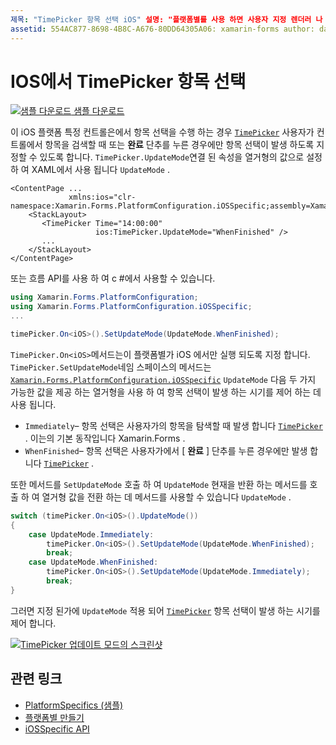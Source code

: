 ```yaml
---
제목: "TimePicker 항목 선택 iOS" 설명: "플랫폼별를 사용 하면 사용자 지정 렌더러 나 효과를 구현 하지 않고 특정 플랫폼 에서만 사용할 수 있는 기능을 사용할 수 있습니다. 이 문서에서는 TimePicker에서 항목 선택을 수행 하는 시기를 제어 하는 iOS 플랫폼별를 사용 하는 방법을 설명 합니다. "
assetid: 554AC877-8698-4B8C-A676-80DD64305A06: xamarin-forms author: davidbritch: dabritch:: 01/15/2020-loc: [ Xamarin.Forms ,]입니다. Xamarin.Essentials
---
```


# <a name="timepicker-item-selection-on-ios"></a>IOS에서 TimePicker 항목 선택

[![샘플 다운로드](~/media/shared/download.png) 샘플 다운로드](https://docs.microsoft.com/samples/xamarin/xamarin-forms-samples/userinterface-platformspecifics)

이 iOS 플랫폼 특정 컨트롤은에서 항목 선택을 수행 하는 경우 [`TimePicker`](xref:Xamarin.Forms.TimePicker) 사용자가 컨트롤에서 항목을 검색할 때 또는 **완료** 단추를 누른 경우에만 항목 선택이 발생 하도록 지정할 수 있도록 합니다. `TimePicker.UpdateMode`연결 된 속성을 열거형의 값으로 설정 하 여 XAML에서 사용 됩니다 `UpdateMode` .

```xaml
<ContentPage ...
             xmlns:ios="clr-namespace:Xamarin.Forms.PlatformConfiguration.iOSSpecific;assembly=Xamarin.Forms.Core">
    <StackLayout>
       <TimePicker Time="14:00:00"
                   ios:TimePicker.UpdateMode="WhenFinished" />
       ...
    </StackLayout>
</ContentPage>
```

또는 흐름 API를 사용 하 여 c #에서 사용할 수 있습니다.

```csharp
using Xamarin.Forms.PlatformConfiguration;
using Xamarin.Forms.PlatformConfiguration.iOSSpecific;
...

timePicker.On<iOS>().SetUpdateMode(UpdateMode.WhenFinished);
```

`TimePicker.On<iOS>`메서드는이 플랫폼별가 iOS 에서만 실행 되도록 지정 합니다. `TimePicker.SetUpdateMode`네임 스페이스의 메서드는 [`Xamarin.Forms.PlatformConfiguration.iOSSpecific`](xref:Xamarin.Forms.PlatformConfiguration.iOSSpecific) `UpdateMode` 다음 두 가지 가능한 값을 제공 하는 열거형을 사용 하 여 항목 선택이 발생 하는 시기를 제어 하는 데 사용 됩니다.

- `Immediately`– 항목 선택은 사용자가의 항목을 탐색할 때 발생 합니다 [`TimePicker`](xref:Xamarin.Forms.TimePicker) . 이는의 기본 동작입니다 Xamarin.Forms .
- `WhenFinished`– 항목 선택은 사용자가에서 [ **완료** ] 단추를 누른 경우에만 발생 합니다 [`TimePicker`](xref:Xamarin.Forms.TimePicker) .

또한 메서드를 `SetUpdateMode` 호출 하 여 `UpdateMode` 현재을 반환 하는 메서드를 호출 하 여 열거형 값을 전환 하는 데 메서드를 사용할 수 있습니다 `UpdateMode` .

```csharp
switch (timePicker.On<iOS>().UpdateMode())
{
    case UpdateMode.Immediately:
        timePicker.On<iOS>().SetUpdateMode(UpdateMode.WhenFinished);
        break;
    case UpdateMode.WhenFinished:
        timePicker.On<iOS>().SetUpdateMode(UpdateMode.Immediately);
        break;
}
```

그러면 지정 된가에 `UpdateMode` 적용 되어 [`TimePicker`](xref:Xamarin.Forms.TimePicker) 항목 선택이 발생 하는 시기를 제어 합니다.

[![TimePicker 업데이트 모드의 스크린샷](timepicker-selection-images/timepicker-updatemode.png "TimePicker UpdateMode 플랫폼 관련")](timepicker-selection-images/timepicker-updatemode-large.png#lightbox "TimePicker UpdateMode 플랫폼 관련")

## <a name="related-links"></a>관련 링크

- [PlatformSpecifics (샘플)](https://docs.microsoft.com/samples/xamarin/xamarin-forms-samples/userinterface-platformspecifics)
- [플랫폼별 만들기](~/xamarin-forms/platform/platform-specifics/index.md#creating-platform-specifics)
- [iOSSpecific API](xref:Xamarin.Forms.PlatformConfiguration.iOSSpecific)

